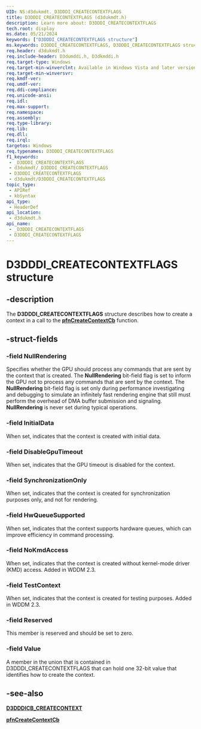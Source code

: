 ```yaml
---
UID: NS:d3dukmdt._D3DDDI_CREATECONTEXTFLAGS
title: D3DDDI_CREATECONTEXTFLAGS (d3dukmdt.h)
description: Learn more about: D3DDDI_CREATECONTEXTFLAGS
tech.root: display
ms.date: 05/21/2024
keywords: ["D3DDDI_CREATECONTEXTFLAGS structure"]
ms.keywords: D3DDDI_CREATECONTEXTFLAGS, D3DDDI_CREATECONTEXTFLAGS structure [Display Devices], D3D_other_Structs_e20f9457-1008-4c63-a924-d5fa75929be5.xml, _D3DDDI_CREATECONTEXTFLAGS, d3dukmdt/D3DDDI_CREATECONTEXTFLAGS, display.d3dddi_createcontextflags
req.header: d3dukmdt.h
req.include-header: D3dumddi.h, D3dkmddi.h
req.target-type: Windows
req.target-min-winverclnt: Available in Windows Vista and later versions of the Windows operating systems.
req.target-min-winversvr: 
req.kmdf-ver: 
req.umdf-ver: 
req.ddi-compliance: 
req.unicode-ansi: 
req.idl: 
req.max-support: 
req.namespace: 
req.assembly: 
req.type-library: 
req.lib: 
req.dll: 
req.irql: 
targetos: Windows
req.typenames: D3DDDI_CREATECONTEXTFLAGS
f1_keywords:
 - _D3DDDI_CREATECONTEXTFLAGS
 - d3dukmdt/_D3DDDI_CREATECONTEXTFLAGS
 - D3DDDI_CREATECONTEXTFLAGS
 - d3dukmdt/D3DDDI_CREATECONTEXTFLAGS
topic_type:
 - APIRef
 - kbSyntax
api_type:
 - HeaderDef
api_location:
 - d3dukmdt.h
api_name:
 - _D3DDDI_CREATECONTEXTFLAGS
 - D3DDDI_CREATECONTEXTFLAGS
---
```


# D3DDDI_CREATECONTEXTFLAGS structure

## -description

The **D3DDDI_CREATECONTEXTFLAGS** structure describes how to create a context in a call to the [**pfnCreateContextCb**](/previous-versions/ff568895(v=vs.85)) function.

## -struct-fields

### -field NullRendering

Specifies whether the GPU should process any commands that are sent by the context that is created. The **NullRendering** bit-field flag is set to inform the GPU not to process any commands that are sent by the context. The **NullRendering** bit-field flag is set only during performance investigating and debugging to simulate an infinitely fast rendering engine that still must perform the overhead of DMA buffer submission and signaling. **NullRendering** is never set during typical operations.

### -field InitialData

When set, indicates that the context is created with initial data.

### -field DisableGpuTimeout

When set, indicates that the GPU timeout is disabled for the context.

### -field SynchronizationOnly

When set, indicates that the context is created for synchronization purposes only, and not for rendering.

### -field HwQueueSupported

When set, indicates that the context supports hardware queues, which can improve efficiency in command processing.

### -field NoKmdAccess

When set, indicates that the context is created without kernel-mode driver (KMD) access. Added in WDDM 2.3.

### -field TestContext

When set, indicates that the context is created for testing purposes. Added in WDDM 2.3.

### -field Reserved

This member is reserved and should be set to zero.

### -field Value

A member in the union that is contained in D3DDDI_CREATECONTEXTFLAGS that can hold one 32-bit value that identifies how to create the context.

## -see-also

[**D3DDDICB_CREATECONTEXT**](../d3dumddi/ns-d3dumddi-_d3dddicb_createcontext.md)

[**pfnCreateContextCb**](/previous-versions/ff568895(v=vs.85))
